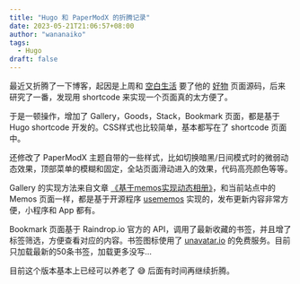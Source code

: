 ```yaml
---
title: "Hugo 和 PaperModX 的折腾记录"
date: 2023-05-21T21:06:57+08:00
author: "wananaiko"
tags:
  - Hugo
draft: false
---
```


最近又折腾了一下博客，起因是上周和 [空白生活](https://koobai.com/) 要了他的 [好物](https://koobai.com/hardware/) 页面源码，后来研究了一番，发现用 shortcode 来实现一个页面真的太方便了。

于是一顿操作，增加了 Gallery，Goods，Stack，Bookmark 页面，都是基于 Hugo shortcode 开发的。CSS样式也比较简单，基本都写在了 shortcode 页面中。

还修改了 PaperModX 主题自带的一些样式，比如切换暗黑/日间模式时的微弱动态效果，顶部菜单的模糊和固定，全站页面滑动进入的效果，代码高亮颜色等等。

Gallery 的实现方法来自文章 [《基于memos实现动态相册》](https://blog.leonus.cn/2023/photos.html)，和当前站点中的 Memos 页面一样，都是基于开源程序 [usememos](https://github.com/usememos/memos) 实现的，发布更新内容非常方便，小程序和 App 都有。

Bookmark 页面基于 Raindrop.io 官方的 API，调用了最新收藏的书签，并且增了标签筛选，方便查看对应的内容。书签图标使用了 [unavatar.io](https://unavatar.io/) 的免费服务。目前只加载最新的50条书签，加载更多没写…

目前这个版本基本上已经可以养老了 😅 后面有时间再继续折腾。
